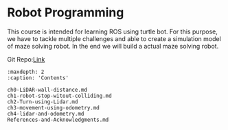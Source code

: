 # Robot Programming

This course is intended for learning ROS using turtle bot. For this purpose, we have to tackle multiple challenges and able to create a simulation model of maze solving robot. In the end we will build a actual maze solving robot.

Git Repo:[Link](https://mygit.th-deg.de/sg27251/robot_ptogramming_ws2023.git)

```{toctree}
:maxdepth: 2
:caption: 'Contents'

ch0-LiDAR-wall-distance.md
ch1-robot-stop-witout-colliding.md
ch2-Turn-using-Lidar.md
ch3-movement-using-odometry.md
ch4-lidar-and-odometry.md
References-and-Acknowledgments.md

```
